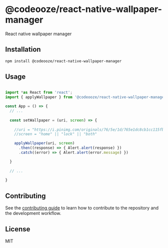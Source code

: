# @codeooze/react-native-wallpaper-manager
React native wallpaper manager
## Installation

```sh
npm install @codeooze/react-native-wallpaper-manager
```

## Usage

```js

import *as React from 'react';
import { applyWallpaper } from '@codeooze/react-native-wallpaper-manager';

const App = () => {
  // ...
  
  const setWallpaper = (uri, screen) => {
  
    //uri = "https://i.pinimg.com/originals/76/5e/1d/765e1dc8cb1cc115fb3b0b39a895fdeb.jpg"
    //screen = "home" || "lock" || "both"

    applyWallpaper(uri, screen)
      .then((response) => { Alert.alert(response) })
      .catch((error) => { Alert.alert(error.message) })

  }
  
  // ...
  
}

```

## Contributing

See the [contributing guide](CONTRIBUTING.md) to learn how to contribute to the repository and the development workflow.

## License

MIT
